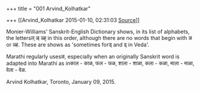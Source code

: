 +++
title = "001 Arvind_Kolhatkar"

+++
[[Arvind_Kolhatkar	2015-01-10, 02:31:03 [Source](https://groups.google.com/g/samskrita/c/QDctmYPTqfE)]]



Monier-Williams' Sanskrit-English Dictionary shows, in its list of alphabets, the lettersल् ळ् ळ्ह् in this order, although there are no words that begin with ळ or ळ्ह. These are shows as 'sometimes forड् and ढ् in Veda'. 

  

Marathi regularly usesळ, especially when an originally Sanskrit word is adapted into Marathi as inकाल - काळ, फल - फळ, शाला - शाळा, कला - कळा, माला - माळा, वेला - वेळ.

  

Arvind Kolhatkar, Toronto, January 09, 2015.

